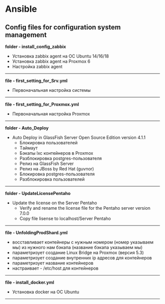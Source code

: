 # Ansible
Config files for configuration system management
---
**folder - install_config_zabbix**
- Установка zabbix agent на ОС Ubuntu 14/16/18
- Установка zabbix agent на Proxmox 6
- Настройка zabbix agent 
---
**file - first_setting_for_Srv.yml**
- Первоначальная настройка системы
---
**file - first_setting_for_Proxmox.yml**
- Первоначальная настройка Proxmox
----
**folder - Auto_Deploy**
- Auto Deploy in GlassFish Server Open Source Edition version 4.1.1
    - Блокировка пользователей
    - Tаймаут
    - Бэкапы lxc контейнеров в Proxmox 
    - Разблокировка postgres-пользователя
    - Релиз на GlassFish Server
    - Релиз на JBoss by Red Hat (guvnor) 
    - Блокировка postgres-пользователя
    - Разблокировка пользователей
---
**folder - UpdateLicensePentaho**
- Update the license on the Server Pentaho
    - Verify and rename the license file for the Pentaho server version 7.0.0
    - Copy file lisense to localhost/Server Pentaho
---
**file - UnfoldingProdShard.yml**
- восставливает контейнеры с нужным номером (номер указываем мы) из нужного нам бэкапа (название бэкапа указываем мы)
- параметризует создание Linux Bridge на Proxmox (версия 5.3)
- параметризует создание внутренних ip адресов для контейнеров 
- параметризует название контейнеров
- настраивает - /etc/host для контейнеров
---
**file - install_docker.yml**
 - Установка docker на ОС Ubuntu 
----

